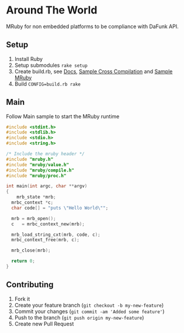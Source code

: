 # Around The World

MRuby for non embedded platforms to be compliance with DaFunk API.

## Setup

1. Install Ruby
2. Setup submodules `rake setup`
3. Create build.rb, see [Docs](https://github.com/mruby/mruby/tree/1.0.0/doc/compile), [Sample Cross Compilation](https://github.com/cloudwalkio/around_the_world/blob/master/build.rb) and [Sample MRuby](https://github.com/mruby/mruby/blob/1.0.0/build_config.rb)
4. Build `CONFIG=build.rb rake`


## Main

Follow Main sample to start the MRuby runtime

```c
#include <stdint.h>
#include <stdlib.h>
#include <stdio.h>
#include <string.h>

/* Include the mruby header */
#include "mruby.h"
#include "mruby/value.h"
#include "mruby/compile.h"
#include "mruby/proc.h"

int main(int argc, char **argv)
{
	mrb_state *mrb;
  mrbc_context *c;
  char code[] = "puts \"Hello World\"";

  mrb = mrb_open();
  c   = mrbc_context_new(mrb);

  mrb_load_string_cxt(mrb, code, c);
  mrbc_context_free(mrb, c);

  mrb_close(mrb);

  return 0;
}
```

## Contributing

1. Fork it
2. Create your feature branch (`git checkout -b my-new-feature`)
3. Commit your changes (`git commit -am 'Added some feature'`)
4. Push to the branch (`git push origin my-new-feature`)
5. Create new Pull Request